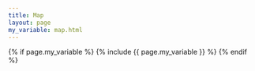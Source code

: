 ```yaml
---
title: Map
layout: page
my_variable: map.html
---
```


{% if page.my_variable %}
  {% include {{ page.my_variable }} %}
{% endif %}
